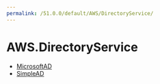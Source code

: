 ```yaml
---
permalink: /51.0.0/default/AWS/DirectoryService/
---
```


# AWS.DirectoryService



* [MicrosoftAD](MicrosoftAD.md)
* [SimpleAD](SimpleAD.md)